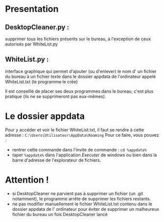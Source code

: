 # Presentation
## DesktopCleaner.py :
  supprimer tous les fichiers présents sur le bureau, à l'exception de ceux autorisés par WhiteList.py

## WhiteList.py : 
interface graphique qui permet d'ajouter (ou d'enlever) le nom d' un fichier du bureau à un fichier texte dans le dossier appdata de l'ordinateur appelé WhiteList.txt (le programme le crée)

Il est conseillé de placer ses deux programmes dans le bureau, c'est plus pratique (ils ne se supprimeront pas eux-mêmes).

# Le dossier appdata
Pour y accéder et voir le fichier WhiteList.txt, il faut se rendre à cette adresse :
`C:\Users\Utilisateur\AppData\Roaming`
Pour ce faire, vous pouvez :
- rentrer cette commande dans l'invite de commande : `cd %appdata%`
- taper `%appdata%` dans l'application *Executer* de windows ou bien dans la barre d'adresse de l'explorateur de fichiers.  
# Attention !
- si DesktopCleaner ne parvient pas à supprimer un fichier (un .git notamment), le programme arrête de supprimer les fichiers restants.
- ne pas modifier manuellement le fichier WhiteList.txt contenu dans le dossier appdata de l' ordinateur pour éviter de supprimer un malheureux fichier du bureau un fois DesktopCleaner lancé

